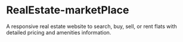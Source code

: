 # RealEstate-marketPlace
A responsive real estate website to search, buy, sell, or rent flats with detailed pricing and amenities information.
